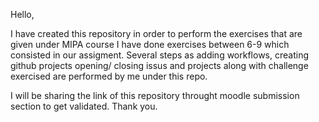 Hello, 

I have created this repository in order to perform the exercises that are given under MIPA course
I have done exercises between 6-9 which consisted in our assigment. 
Several steps as adding workflows, creating github projects opening/ closing issus and projects along with challenge exercised are performed by me under this repo. 

I will be sharing the link of this repository throught moodle submission section to get validated. Thank you.  
